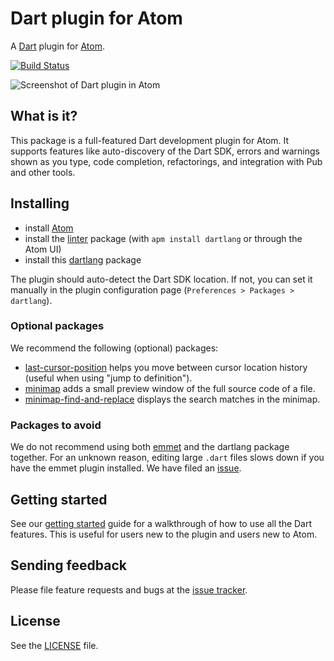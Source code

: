 # Dart plugin for Atom

A [Dart](https://www.dartlang.org) plugin for [Atom](https://atom.io).

[![Build Status](https://travis-ci.org/dart-atom/dartlang.svg)](https://travis-ci.org/dart-atom/dartlang)

![Screenshot of Dart plugin in Atom](https://raw.githubusercontent.com/dart-atom/dartlang/master/doc/images/screenshot.png)

## What is it?

This package is a full-featured Dart development plugin for Atom. It supports
features like auto-discovery of the Dart SDK, errors and warnings shown as you
type, code completion, refactorings, and integration with Pub and other tools.

## Installing

- install [Atom](https://atom.io/)
- install the [linter][] package (with `apm install dartlang` or through the
  Atom UI)
- install this [dartlang][] package

The plugin should auto-detect the Dart SDK location. If not, you can set it
manually in the plugin configuration page (`Preferences > Packages > dartlang`).

### Optional packages

We recommend the following (optional) packages:

- [last-cursor-position](https://atom.io/packages/last-cursor-position) helps you
move between cursor location history (useful when using "jump to definition").
- [minimap](https://atom.io/packages/minimap) adds a small preview window of the
full source code of a file.
- [minimap-find-and-replace](https://atom.io/packages/minimap-find-and-replace)
displays the search matches in the minimap.

### Packages to avoid

We do not recommend using both [emmet](https://atom.io/packages/emmet) and the
dartlang package together. For an unknown reason, editing large `.dart` files
slows down if you have the emmet plugin installed. We have filed an
[issue](https://github.com/emmetio/emmet-atom/issues/319).

## Getting started

See our
[getting started](https://github.com/dart-atom/dartlang/blob/master/getting_started.md)
guide for a walkthrough of how to use all the Dart features. This is useful for
users new to the plugin and users new to Atom.

## Sending feedback

Please file feature requests and bugs at the [issue tracker][tracker].

[tracker]: https://github.com/dart-atom/dartlang/issues

## License

See the [LICENSE](https://github.com/dart-atom/dartlang/blob/master/LICENSE)
file.

[linter]: https://atom.io/packages/linter
[develop]: https://github.com/dart-atom/dartlang/wiki/Developing
[dartlang]: https://atom.io/packages/dartlang
